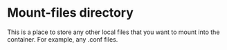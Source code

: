 # Mount-files directory

This is a place to store any other local files that you want to mount into the container. For example, any .conf files.